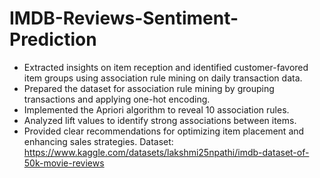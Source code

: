# IMDB-Reviews-Sentiment-Prediction
- Extracted insights on item reception and identified customer-favored item groups using association rule mining on daily transaction data.
- Prepared the dataset for association rule mining by grouping transactions and applying one-hot encoding.
- Implemented the Apriori algorithm to reveal 10 association rules.
- Analyzed lift values to identify strong associations between items.
- Provided clear recommendations for optimizing item placement and enhancing sales strategies.
Dataset: https://www.kaggle.com/datasets/lakshmi25npathi/imdb-dataset-of-50k-movie-reviews
